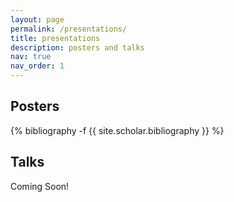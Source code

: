 ```yaml
---
layout: page
permalink: /presentations/
title: presentations
description: posters and talks
nav: true
nav_order: 1
---
```


## Posters  
<!-- _pages/publications.md -->
<div class="publications">

{% bibliography -f {{ site.scholar.bibliography }} %}

</div>

## Talks    
Coming Soon!  
